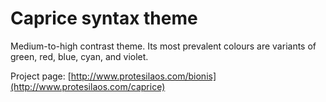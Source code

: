 # Caprice syntax theme

Medium-to-high contrast theme. Its most prevalent colours are variants of green, red, blue, cyan, and violet.

Project page: [http://www.protesilaos.com/bionis](http://www.protesilaos.com/caprice)
